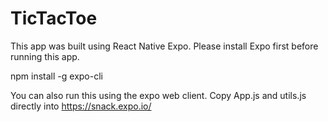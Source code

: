 # TicTacToe

This app was built using React Native Expo.  Please install Expo first before running this app.

npm install -g expo-cli

You can also run this using the expo web client.
Copy App.js and utils.js directly into https://snack.expo.io/
